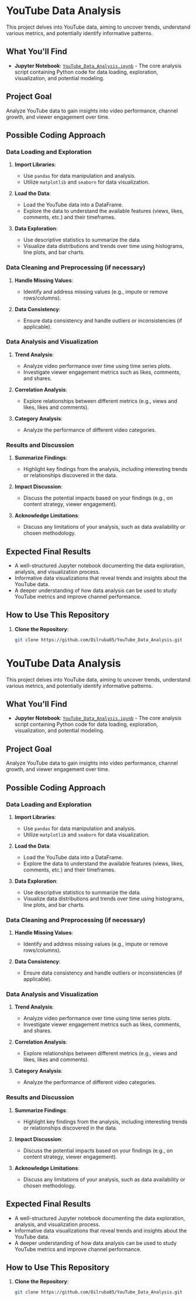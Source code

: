 # YouTube Data Analysis

This project delves into YouTube data, aiming to uncover trends, understand various metrics, and potentially identify informative patterns. 

## What You'll Find

- **Jupyter Notebook**: [`YouTube_Data_Analysis.ipynb`](https://github.com/Dilruba05/YouTube_Data_Analysis/blob/main/YouTube_Data_Analysis.ipynb) - The core analysis script containing Python code for data loading, exploration, visualization, and potential modeling.

## Project Goal

Analyze YouTube data to gain insights into video performance, channel growth, and viewer engagement over time.

## Possible Coding Approach

### Data Loading and Exploration

1. **Import Libraries**:
   - Use `pandas` for data manipulation and analysis.
   - Utilize `matplotlib` and `seaborn` for data visualization.

2. **Load the Data**:
   - Load the YouTube data into a DataFrame.
   - Explore the data to understand the available features (views, likes, comments, etc.) and their timeframes.

3. **Data Exploration**:
   - Use descriptive statistics to summarize the data.
   - Visualize data distributions and trends over time using histograms, line plots, and bar charts.

### Data Cleaning and Preprocessing (if necessary)

1. **Handle Missing Values**:
   - Identify and address missing values (e.g., impute or remove rows/columns).

2. **Data Consistency**:
   - Ensure data consistency and handle outliers or inconsistencies (if applicable).

### Data Analysis and Visualization

1. **Trend Analysis**:
   - Analyze video performance over time using time series plots.
   - Investigate viewer engagement metrics such as likes, comments, and shares.

2. **Correlation Analysis**:
   - Explore relationships between different metrics (e.g., views and likes, likes and comments).

3. **Category Analysis**:
   - Analyze the performance of different video categories.

### Results and Discussion

1. **Summarize Findings**:
   - Highlight key findings from the analysis, including interesting trends or relationships discovered in the data.

2. **Impact Discussion**:
   - Discuss the potential impacts based on your findings (e.g., on content strategy, viewer engagement).

3. **Acknowledge Limitations**:
   - Discuss any limitations of your analysis, such as data availability or chosen methodology.

## Expected Final Results

- A well-structured Jupyter notebook documenting the data exploration, analysis, and visualization process.
- Informative data visualizations that reveal trends and insights about the YouTube data.
- A deeper understanding of how data analysis can be used to study YouTube metrics and improve channel performance.

## How to Use This Repository

1. **Clone the Repository**:
   ```bash
   git clone https://github.com/Dilruba05/YouTube_Data_Analysis.git
# YouTube Data Analysis

This project delves into YouTube data, aiming to uncover trends, understand various metrics, and potentially identify informative patterns. 

## What You'll Find

- **Jupyter Notebook**: [`YouTube_Data_Analysis.ipynb`](https://github.com/Dilruba05/YouTube_Data_Analysis/blob/main/YouTube_Data_Analysis.ipynb) - The core analysis script containing Python code for data loading, exploration, visualization, and potential modeling.

## Project Goal

Analyze YouTube data to gain insights into video performance, channel growth, and viewer engagement over time.

## Possible Coding Approach

### Data Loading and Exploration

1. **Import Libraries**:
   - Use `pandas` for data manipulation and analysis.
   - Utilize `matplotlib` and `seaborn` for data visualization.

2. **Load the Data**:
   - Load the YouTube data into a DataFrame.
   - Explore the data to understand the available features (views, likes, comments, etc.) and their timeframes.

3. **Data Exploration**:
   - Use descriptive statistics to summarize the data.
   - Visualize data distributions and trends over time using histograms, line plots, and bar charts.

### Data Cleaning and Preprocessing (if necessary)

1. **Handle Missing Values**:
   - Identify and address missing values (e.g., impute or remove rows/columns).

2. **Data Consistency**:
   - Ensure data consistency and handle outliers or inconsistencies (if applicable).

### Data Analysis and Visualization

1. **Trend Analysis**:
   - Analyze video performance over time using time series plots.
   - Investigate viewer engagement metrics such as likes, comments, and shares.

2. **Correlation Analysis**:
   - Explore relationships between different metrics (e.g., views and likes, likes and comments).

3. **Category Analysis**:
   - Analyze the performance of different video categories.

### Results and Discussion

1. **Summarize Findings**:
   - Highlight key findings from the analysis, including interesting trends or relationships discovered in the data.

2. **Impact Discussion**:
   - Discuss the potential impacts based on your findings (e.g., on content strategy, viewer engagement).

3. **Acknowledge Limitations**:
   - Discuss any limitations of your analysis, such as data availability or chosen methodology.

## Expected Final Results

- A well-structured Jupyter notebook documenting the data exploration, analysis, and visualization process.
- Informative data visualizations that reveal trends and insights about the YouTube data.
- A deeper understanding of how data analysis can be used to study YouTube metrics and improve channel performance.

## How to Use This Repository

1. **Clone the Repository**:
   ```bash
   git clone https://github.com/Dilruba05/YouTube_Data_Analysis.git
